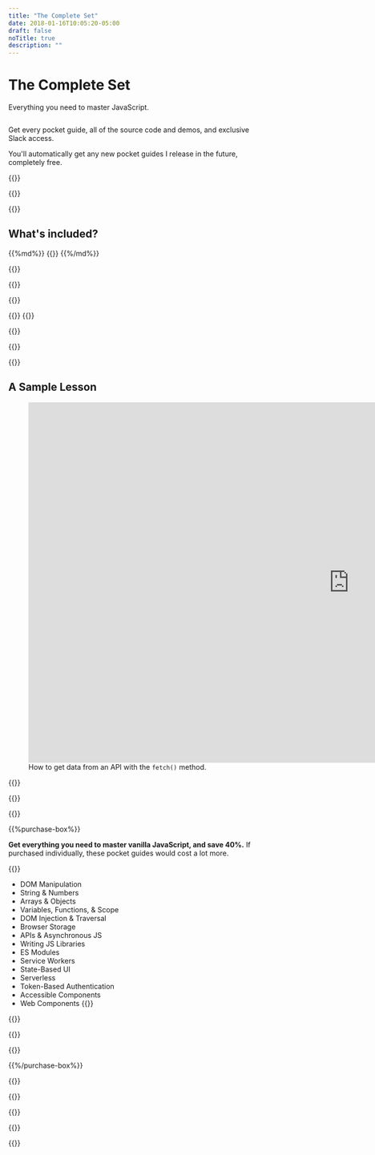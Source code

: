 ```yaml
---
title: "The Complete Set"
date: 2018-01-16T10:05:20-05:00
draft: false
noTitle: true
description: ""
---
```


<h1 class="no-padding-top no-margin-bottom h5 text-sans">The Complete Set</h1>
<p><span class="text-xlarge text-serif">Everything you need to master JavaScript.</span></p>

<img class="img-center img-hero" alt="" src="/img/guides/complete-set.png">

<span class="text-large">Get every pocket guide, all of the source code and demos, and exclusive Slack access.</span>

You'll automatically get any new pocket guides I release in the future, completely&nbsp;free.

{{<cta for="guides-all">}}

<div class="padding-bottom-small">{{<pricing-link>}}</div>

{{<used-by>}}

## What's included?

<div class="list-spaced-small">
{{%md%}}
{{<product-list package="complete">}}
{{%/md%}}
</div>

{{<formats>}}

{{<testimonial-group group="learn">}}

{{<bonuses bundle="true">}}

{{<cta for="bonuses-guides">}}
{{<cta for="bonuses-list">}}

{{<pricing-link>}}

{{<testimonial-group group="slack">}}

{{<skills>}}

## A Sample Lesson

<figure>
	<iframe class="no-margin-bottom" src="https://player.vimeo.com/video/531873765?badge=0&amp;autopause=0&amp;player_id=0&amp;app_id=58479" width="1280" height="720" frameborder="0" allow="autoplay; fullscreen; picture-in-picture" allowfullscreen></iframe>
	<figcaption>How to get data from an API with the <code>fetch()</code> method.</figcaption>
</figure>

{{<sample>}}

{{<money-back>}}

{{<cta for="bio">}}

{{%purchase-box%}}

**Get everything you need to master vanilla JavaScript, and save 40%.** If purchased individually, these pocket guides would cost a lot more.

{{<purchase-summary bundle="true">}}
- DOM Manipulation
- String & Numbers
- Arrays & Objects
- Variables, Functions, & Scope
- DOM Injection & Traversal
- Browser Storage
- APIs & Asynchronous JS
- Writing JS Libraries
- ES Modules
- Service Workers
- State-Based UI
- Serverless
- Token-Based Authentication
- Accessible Components
- Web Components
{{</purchase-summary>}}

{{<cta for="guide-buy">}}

{{<purchase-link bundle="complete" product="complete">}}

{{<sales-numbers>}}

{{%/purchase-box%}}

{{<testimonial-group group="purchase">}}

{{<faq>}}

{{<pricing-link>}}

{{<testimonial-group group="faq">}}

{{<not-ready-yet>}}